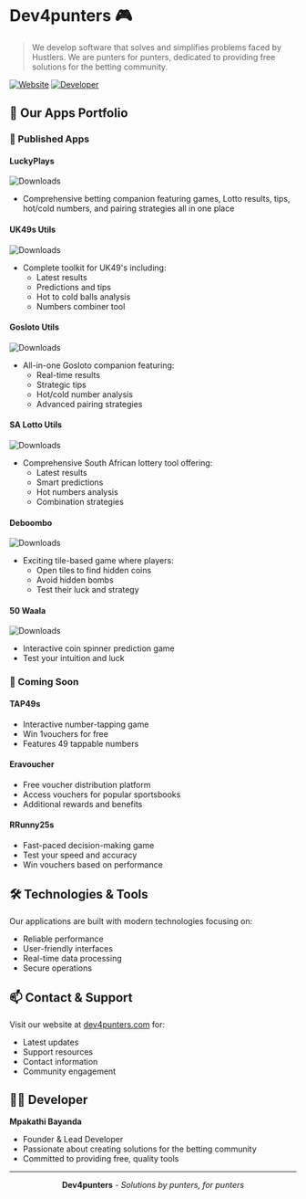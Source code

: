 # Dev4punters 🎮

> We develop software that solves and simplifies problems faced by Hustlers. We are punters for punters, dedicated to providing free solutions for the betting community.

[![Website](https://img.shields.io/badge/Website-dev4punters.com-blue)](https://dev4punters.com)
[![Developer](https://img.shields.io/badge/Developer-Mpakathi%20Bayanda-green)]()

## 📱 Our Apps Portfolio

### 🎲 Published Apps

#### LuckyPlays
![Downloads](https://img.shields.io/badge/Downloads-10K-brightgreen)
- Comprehensive betting companion featuring games, Lotto results, tips, hot/cold numbers, and pairing strategies all in one place

#### UK49s Utils
![Downloads](https://img.shields.io/badge/Downloads-10K-brightgreen)
- Complete toolkit for UK49's including:
  - Latest results
  - Predictions and tips
  - Hot to cold balls analysis
  - Numbers combiner tool

#### Gosloto Utils
![Downloads](https://img.shields.io/badge/Downloads-1K-blue)
- All-in-one Gosloto companion featuring:
  - Real-time results
  - Strategic tips
  - Hot/cold number analysis
  - Advanced pairing strategies

#### SA Lotto Utils
![Downloads](https://img.shields.io/badge/Downloads-10K-brightgreen)
- Comprehensive South African lottery tool offering:
  - Latest results
  - Smart predictions
  - Hot numbers analysis
  - Combination strategies

#### Deboombo
![Downloads](https://img.shields.io/badge/Downloads-10K-brightgreen)
- Exciting tile-based game where players:
  - Open tiles to find hidden coins
  - Avoid hidden bombs
  - Test their luck and strategy

#### 50 Waala
![Downloads](https://img.shields.io/badge/Downloads-10K-brightgreen)
- Interactive coin spinner prediction game
- Test your intuition and luck

### 🚧 Coming Soon

#### TAP49s
- Interactive number-tapping game
- Win 1vouchers for free
- Features 49 tappable numbers

#### Eravoucher
- Free voucher distribution platform
- Access vouchers for popular sportsbooks
- Additional rewards and benefits

#### RRunny25s
- Fast-paced decision-making game
- Test your speed and accuracy
- Win vouchers based on performance

## 🛠️ Technologies & Tools

Our applications are built with modern technologies focusing on:
- Reliable performance
- User-friendly interfaces
- Real-time data processing
- Secure operations

## 📫 Contact & Support

Visit our website at [dev4punters.com](https://dev4punters.com) for:
- Latest updates
- Support resources
- Contact information
- Community engagement

## 👨‍💻 Developer

**Mpakathi Bayanda**
- Founder & Lead Developer
- Passionate about creating solutions for the betting community
- Committed to providing free, quality tools

---

<div align="center">

**Dev4punters** - *Solutions by punters, for punters*

</div>
